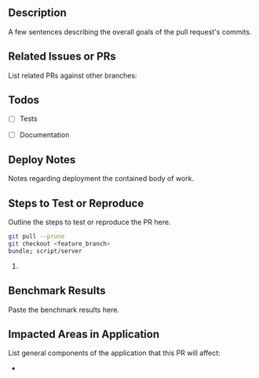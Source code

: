 ## Description

A few sentences describing the overall goals of the pull request's commits.

## Related Issues or PRs

List related PRs against other branches:

## Todos
- [ ] Tests
- [ ] Documentation


## Deploy Notes

Notes regarding deployment the contained body of work.

## Steps to Test or Reproduce

Outline the steps to test or reproduce the PR here.

```sh
git pull --prune
git checkout <feature_branch>
bundle; script/server
```

1. 

## Benchmark Results

Paste the benchmark results here.

## Impacted Areas in Application

List general components of the application that this PR will affect:

* 
